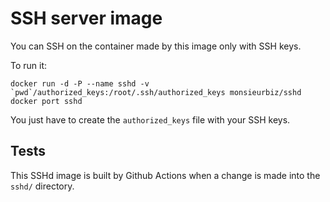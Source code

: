 # SSH server image

You can SSH on the container made by this image only with SSH keys.

To run it:

```
docker run -d -P --name sshd -v `pwd`/authorized_keys:/root/.ssh/authorized_keys monsieurbiz/sshd
docker port sshd
```

You just have to create the `authorized_keys` file with your SSH keys.

## Tests

This SSHd image is built by Github Actions when a change is made into the `sshd/` directory.
